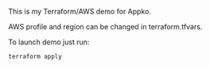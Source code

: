 This is my Terraform/AWS demo for Appko.

AWS profile and region can be changed in terraform.tfvars.

To launch demo just run:

```
terraform apply
```
